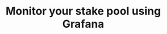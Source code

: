 ---
template: GuideDetailPage
title: Monitor your stake pool using Grafana
description: Configure your nodes to export metrics to be displayed on Grafana dashboards.
keywords: Stake Pool Operation, Raspberry Pi, ARM
icon: 📊
externalLink: https://docs.armada-alliance.com/learn/stake-pool-guides/add-adapools-info-to-grafana
identities: 
    - id: tony-piada
      role: author
    - id: wael-ivie
      role: author
---